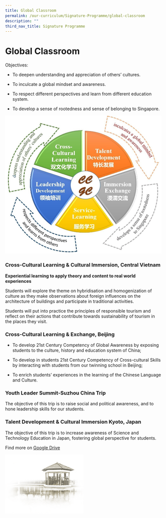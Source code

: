 ```yaml
---
title: Global Classroom
permalink: /our-curriculum/Signature-Programme/global-classroom
description: ""
third_nav_title: Signature Programme
---
```

# **Global Classroom**

Objectives:

*   To deepen understanding and appreciation of others’ cultures.

*   To inculcate a global mindset and awareness.

*   To respect different perspectives and learn from different education system.

*   To develop a sense of rootedness and sense of belonging to Singapore.

![](/images/GC.jpg)

### Cross-Cultural Learning & Cultural Immersion, Central Vietnam

**Experiential learning to apply theory and content to real world experiences**


Students will explore the theme on hybridisation and homogenization of culture as they make observations about foreign influences on the architecture of buildings and participate in traditional activities.

Students will put into practice the principles of responsible tourism and reflect on their actions that contribute towards sustainability of tourism in the places they visit.

### Cross-Cultural Learning & Exchange, Beijing

*   To develop 21st Century Competency of Global Awareness by exposing students to the culture, history and education system of China;

*   To develop in students 21st Century Competency of Cross-cultural Skills by interacting with students from our twinning school in Beijing;

*   To enrich students’ experiences in the learning of the Chinese Language and Culture.

### Youth Leader Summit-Suzhou China Trip

The objective of this trip is to raise social and political awareness, and to hone leadership skills for our students.

### Talent Development & Cultural Immersion Kyoto, Japan
The objective of this trip is to increase awareness of Science and Technology Education in Japan, fostering global perspective for students.

Find more on [Google Drive](https://drive.google.com/drive/folders/1LYLsyTkDU0RlQ1tzZk3VpJi_kgJ3jWJw) 

<img src="/images/pavilion.png" 
     style="width:50%">